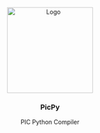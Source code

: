 <!-- PROJECT LOGO -->
<br />
<p align="center">
  <a>
    <img src="https://user-images.githubusercontent.com/36460223/221349932-a81d8f2b-5b8b-4582-acd9-60ae9a9c6e49.png" alt="Logo" width="200" height="200">
  </a>

  <h3 align="center">PicPy</h3>

  <p align="center">
    PIC Python Compiler
  </p>
